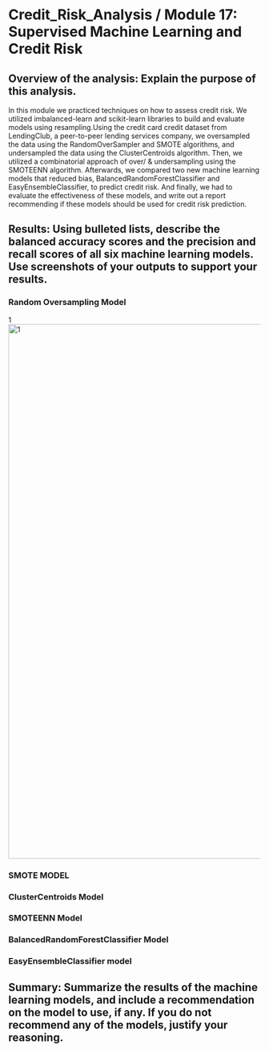 # Credit_Risk_Analysis / Module 17: Supervised Machine Learning and Credit Risk 

## Overview of the analysis: Explain the purpose of this analysis.
In this module we practiced techniques on how to assess credit risk. We utilized imbalanced-learn and scikit-learn libraries to build and evaluate models using resampling.Using the credit card credit dataset from LendingClub, a peer-to-peer lending services company, we oversampled the data using the RandomOverSampler and SMOTE algorithms, and undersampled the data using the ClusterCentroids algorithm. Then, we utilized a combinatorial approach of over/ & undersampling using the SMOTEENN algorithm. Afterwards, we compared two new machine learning models that reduced bias, BalancedRandomForestClassifier and EasyEnsembleClassifier, to predict credit risk. And finally, we had to evaluate the effectiveness of these models, and write out a report recommending if these models should be used for credit risk prediction. 

## Results: Using bulleted lists, describe the balanced accuracy scores and the precision and recall scores of all six machine learning models. Use screenshots of your outputs to support your results.

### Random Oversampling Model

1<img width="1066" alt="1" src="https://user-images.githubusercontent.com/80291340/125232485-956cc180-e291-11eb-9000-df11b24fd0d7.png">


### SMOTE MODEL


### ClusterCentroids Model

### SMOTEENN Model

### BalancedRandomForestClassifier Model

### EasyEnsembleClassifier model

### 

## Summary: Summarize the results of the machine learning models, and include a recommendation on the model to use, if any. If you do not recommend any of the models, justify your reasoning.

